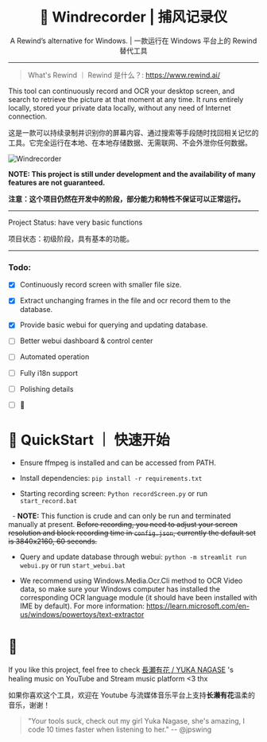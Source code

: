 <h1 align="center"> 🦝 Windrecorder | 捕风记录仪</h1>
<p align="center"> A Rewind’s alternative for Windows. | 一款运行在 Windows 平台上的 Rewind 替代工具</p>

---
> What's Rewind ｜ Rewind 是什么？: https://www.rewind.ai/

This tool can continuously record and OCR your desktop screen, and search to retrieve the picture at that moment at any time.
It runs entirely locally, stored your private data locally, without any need of Internet connection. 

这是一款可以持续录制并识别你的屏幕内容、通过搜索等手段随时找回相关记忆的工具。它完全运行在本地、在本地存储数据、无需联网、不会外泄你任何数据。


![Windrecorder](https://github.com/Antonoko/Windrecorder/blob/main/__assets__/preview.png)


**NOTE: This project is still under development and the availability of many features are not guaranteed.**

**注意：这个项目仍然在开发中的阶段，部分能力和特性不保证可以正常运行。**

----

Project Status: have very basic functions

项目状态：初级阶段，具有基本的功能。

---

### Todo:
- [x] Continuously record screen with smaller file size.
- [x] Extract unchanging frames in the file and ocr record them to the database.
- [x] Provide basic webui for querying and updating database.
- [ ] Better webui dashboard & control center
- [ ] Automated operation
- [ ] Fully i18n support
- [ ] Polishing details
- [ ] 🤔


# 🦝 QuickStart ｜ 快速开始


- Ensure ffmpeg is installed and can be accessed from PATH.

- Install dependencies: `pip install -r requirements.txt`

- Starting recording screen: `Python recordScreen.py` or run `start_record.bat`

  - **NOTE:** This function is crude and can only be run and terminated manually at present. ~~Before recording, you need to adjust your screen resolution and block recording time in `config.json`, currently the default set is 3840x2160, 60 seconds.~~

- Query and update database through webui: `python -m streamlit run webui.py` or run  `start_webui.bat`

- We recommend using Windows.Media.Ocr.Cli method to OCR Video data, so make sure your Windows computer has installed the corresponding OCR language module (it should have been installed with IME by default). For more information: https://learn.microsoft.com/en-us/windows/powertoys/text-extractor


# 🧡
If you like this project, feel free to check [長瀬有花 / YUKA NAGASE](https://www.youtube.com/channel/UCf-PcSHzYAtfcoiBr5C9DZA) 's healing music on YouTube and Stream music platform <3 thx

如果你喜欢这个工具，欢迎在 Youtube 与流媒体音乐平台上支持**长濑有花**温柔的音乐，谢谢！

> "Your tools suck, check out my girl Yuka Nagase, she's amazing, I code 10 times faster when listening to her." -- @jpswing
